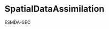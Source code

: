 # SpatialDataAssimilation
 ESMDA-GEO

<!-- 
Windows Terminal: https://github.com/microsoft/terminal/releases

Jutul Darcy: https://github.com/sintefmath/JutulDarcy.jl

Razak-LSI-ESMDA: https://github.com/rsyamil/latent-space-data-assimilation-lsda/blob/main/2d-fluvial/esmda.py

PyESMDA: https://gitlab.com/antoinecollet5/pyesmda/-/blob/master/tutorials/example_exponential.ipynb

Reynolds ESMDA-GEO ppt: chrome-extension://efaidnbmnnnibpcajpcglclefindmkaj/http://helper.ipam.ucla.edu/publications/oilws3/oilws3_14147.pdf

Torch-Lightning: https://lightning.ai/docs/pytorch/stable/notebooks/course_UvA-DL/01-introduction-to-pytorch.html

Torch Conv2D: https://pytorch.org/docs/stable/generated/torch.nn.Conv2d.html

Torch CNN-example: https://machinelearningknowledge.ai/pytorch-conv2d-explained-with-examples/

-->
